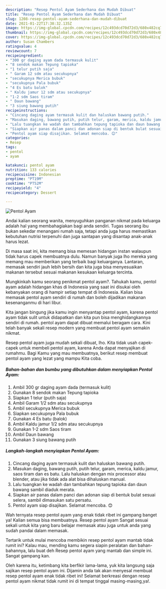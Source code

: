 ```yaml
---
description: "Resep Pentol Ayam Sederhana dan Mudah Dibuat"
title: "Resep Pentol Ayam Sederhana dan Mudah Dibuat"
slug: 1208-resep-pentol-ayam-sederhana-dan-mudah-dibuat
date: 2021-01-22T17:38:32.135Z
image: https://img-global.cpcdn.com/recipes/12c493dcd70d72d3/680x482cq70/pentol-ayam-foto-resep-utama.jpg
thumbnail: https://img-global.cpcdn.com/recipes/12c493dcd70d72d3/680x482cq70/pentol-ayam-foto-resep-utama.jpg
cover: https://img-global.cpcdn.com/recipes/12c493dcd70d72d3/680x482cq70/pentol-ayam-foto-resep-utama.jpg
author: Susan Chambers
ratingvalue: 4
reviewcount: 7
recipeingredient:
- "300 gr daging ayam dada termasuk kulit"
- "8 sendok makan Tepung tapioka"
- "1 telur putih saja"
- " Garam 12 sdm atau secukupnya"
- "secukupnya Merica bubuk"
- "secukupnya Pala bubuk"
- "4 Es batu balok"
- " Kaldu jamur 12 sdm atau secukupnya"
- "1-2 sdm Saos tiram"
- " Daun bawang"
- "3 siung bawang putih"
recipeinstructions:
- "Cincang daging ayam termasuk kulit dan haluskan bawang putih."
- "Masukan daging, bawang putih, putih telur, garam, merica, kaldu jamur, saos tiram dan es batu. Lalu haluskan dengan mix processor atau blender, atau jika tidak ada alat bisa dihaluskan manual."
- "Lalu tuangkan ke wadah dan tambahkan tepung tapioka dan daun bawang sambil diaduk merata."
- "Siapkan air panas dalam panci dan adonan siap di bentuk bulat sesuai selera, sambil dimasukan satu persatu."
- "Pentol ayam siap disajikan. Selamat mencoba. 😊"
categories:
- Resep
tags:
- pentol
- ayam

katakunci: pentol ayam 
nutrition: 133 calories
recipecuisine: Indonesian
preptime: "PT19M"
cooktime: "PT52M"
recipeyield: "4"
recipecategory: Dessert

---
```



![Pentol Ayam](https://img-global.cpcdn.com/recipes/12c493dcd70d72d3/680x482cq70/pentol-ayam-foto-resep-utama.jpg)

Andai kalian seorang wanita, menyuguhkan panganan nikmat pada keluarga adalah hal yang membahagiakan bagi anda sendiri. Tugas seorang ibu bukan sekedar menangani rumah saja, tetapi anda juga harus memastikan kebutuhan nutrisi terpenuhi dan juga santapan yang disantap anak-anak harus lezat.

Di masa  saat ini, kita memang bisa memesan hidangan instan walaupun tidak harus capek membuatnya dulu. Namun banyak juga lho mereka yang memang mau memberikan yang terbaik bagi keluarganya. Lantaran, memasak sendiri jauh lebih bersih dan kita juga bisa menyesuaikan makanan tersebut sesuai makanan kesukaan keluarga tercinta. 



Mungkinkah kamu seorang penikmat pentol ayam?. Tahukah kamu, pentol ayam adalah hidangan khas di Indonesia yang saat ini disukai oleh kebanyakan orang di hampir setiap tempat di Indonesia. Kalian bisa memasak pentol ayam sendiri di rumah dan boleh dijadikan makanan kesenanganmu di hari libur.

Kita jangan bingung jika kamu ingin menyantap pentol ayam, karena pentol ayam tidak sulit untuk didapatkan dan kita pun bisa menghidangkannya sendiri di rumah. pentol ayam dapat dibuat memalui beragam cara. Kini telah banyak sekali resep modern yang membuat pentol ayam semakin nikmat.

Resep pentol ayam juga mudah sekali dibuat, lho. Kita tidak usah capek-capek untuk membeli pentol ayam, karena Anda dapat menyajikan di rumahmu. Bagi Kamu yang mau membuatnya, berikut resep membuat pentol ayam yang lezat yang mampu Kita coba.

<!--inarticleads1-->

##### Bahan-bahan dan bumbu yang dibutuhkan dalam menyiapkan Pentol Ayam:

1. Ambil 300 gr daging ayam dada (termasuk kulit)
1. Gunakan 8 sendok makan Tepung tapioka
1. Siapkan 1 telur (putih saja)
1. Ambil  Garam 1/2 sdm atau secukupnya
1. Ambil secukupnya Merica bubuk
1. Siapkan secukupnya Pala bubuk
1. Gunakan 4 Es batu (balok)
1. Ambil  Kaldu jamur 1/2 sdm atau secukupnya
1. Gunakan 1-2 sdm Saos tiram
1. Ambil  Daun bawang
1. Gunakan 3 siung bawang putih




<!--inarticleads2-->

##### Langkah-langkah menyiapkan Pentol Ayam:

1. Cincang daging ayam termasuk kulit dan haluskan bawang putih.
1. Masukan daging, bawang putih, putih telur, garam, merica, kaldu jamur, saos tiram dan es batu. Lalu haluskan dengan mix processor atau blender, atau jika tidak ada alat bisa dihaluskan manual.
1. Lalu tuangkan ke wadah dan tambahkan tepung tapioka dan daun bawang sambil diaduk merata.
1. Siapkan air panas dalam panci dan adonan siap di bentuk bulat sesuai selera, sambil dimasukan satu persatu.
1. Pentol ayam siap disajikan. Selamat mencoba. 😊




Wah ternyata resep pentol ayam yang enak tidak ribet ini gampang banget ya! Kalian semua bisa membuatnya. Resep pentol ayam Sangat sesuai sekali untuk kita yang baru belajar memasak atau juga untuk anda yang sudah pandai dalam memasak.

Tertarik untuk mulai mencoba membikin resep pentol ayam mantab tidak rumit ini? Kalau mau, mending kamu segera siapin peralatan dan bahan-bahannya, lalu buat deh Resep pentol ayam yang mantab dan simple ini. Sangat gampang kan. 

Oleh karena itu, ketimbang kita berfikir lama-lama, yuk kita langsung saja sajikan resep pentol ayam ini. Dijamin anda tak akan menyesal membuat resep pentol ayam enak tidak ribet ini! Selamat berkreasi dengan resep pentol ayam nikmat tidak rumit ini di tempat tinggal masing-masing,ya!.


